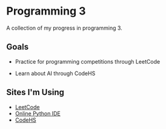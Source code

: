 
# Programming 3

A collection of my progress in programming 3.




## Goals

- Practice for programming competitions through LeetCode

- Learn about AI through CodeHS


## Sites I'm Using

 - [LeetCode](https://leetcode.com/problemset/)
 - [Online Python IDE](https://www.online-python.com/)
 - [CodeHS](https://codehs.com/student/5599073/section/600430/assignments)
